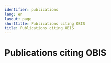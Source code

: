 ```yaml
---
identifier: publications
lang: en
layout: page
shorttitle: Publications citing OBIS
title: Publications citing OBIS
---
```


# Publications citing OBIS

<div id="publications"></div>

<script src="https://cdn.plot.ly/plotly-3.0.1.min.js" charset="utf-8"></script>
<script src="/assets/script.js"></script>
<script>
renderPublications("publications");
</script>
